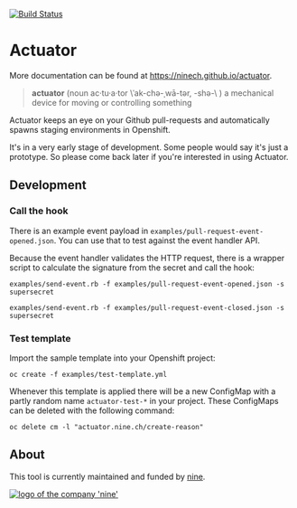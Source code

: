 [![Build Status](https://travis-ci.org/ninech/actuator.svg?branch=master)](https://travis-ci.org/ninech/actuator)

# Actuator

More documentation can be found at https://ninech.github.io/actuator.

> **actuator** (noun  ac·tu·a·tor \ˈak-chə-ˌwā-tər, -shə-\ ) a mechanical device for moving or controlling something

Actuator keeps an eye on your Github pull-requests and automatically spawns staging environments in Openshift.

It's in a very early stage of development. Some people would say it's just a prototype. So please come back later if you're interested in using Actuator.


## Development

### Call the hook

There is an example event payload in `examples/pull-request-event-opened.json`. You can use that to test against the event handler API.

Because the event handler validates the HTTP request, there is a wrapper script to calculate the signature from the secret and call the hook:

    examples/send-event.rb -f examples/pull-request-event-opened.json -s supersecret

    examples/send-event.rb -f examples/pull-request-event-closed.json -s supersecret

### Test template

Import the sample template into your Openshift project:

    oc create -f examples/test-template.yml

Whenever this template is applied there will be a new ConfigMap with a partly random name `actuator-test-*` in your project. These ConfigMaps can be deleted with the following command:

    oc delete cm -l "actuator.nine.ch/create-reason"

## About

This tool is currently maintained and funded by [nine](https://nine.ch).

[![logo of the company 'nine'](https://logo.apps.at-nine.ch/Dmqied_eSaoBMQwk3vVgn4UIgDo=/trim/500x0/logo_claim.png)](https://www.nine.ch)
